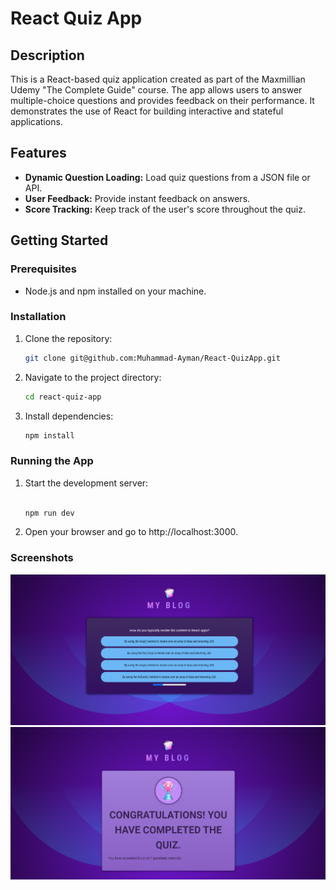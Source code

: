 # React Quiz App

## Description

This is a React-based quiz application created as part of the Maxmillian Udemy "The Complete Guide" course. The app allows users to answer multiple-choice questions and provides feedback on their performance. It demonstrates the use of React for building interactive and stateful applications.

## Features

- **Dynamic Question Loading:** Load quiz questions from a JSON file or API.
- **User Feedback:** Provide instant feedback on answers.
- **Score Tracking:** Keep track of the user's score throughout the quiz.

## Getting Started

### Prerequisites

- Node.js and npm installed on your machine.

### Installation

1. Clone the repository:

   ```bash
   git clone git@github.com:Muhammad-Ayman/React-QuizApp.git

   ```

2. Navigate to the project directory:

   ```bash
   cd react-quiz-app

   ```

3. Install dependencies:
   ```bash
   npm install
   ```

### Running the App

1. Start the development server:

   ```bash

   npm run dev
   ```

2. Open your browser and go to http://localhost:3000.

### Screenshots

![screenshot](readme/quiz.png)
![screenshot](readme/result.png)
